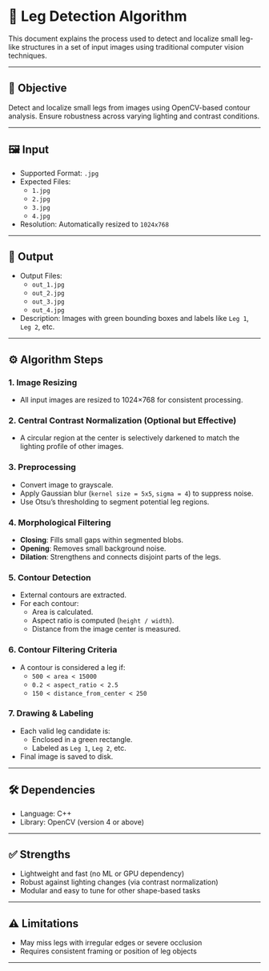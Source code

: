 # 🧠 Leg Detection Algorithm

This document explains the process used to detect and localize small leg-like structures in a set of input images using traditional computer vision techniques.

---

## 📌 Objective

Detect and localize small legs from images using OpenCV-based contour analysis. Ensure robustness across varying lighting and contrast conditions.

---

## 🖼️ Input

- Supported Format: `.jpg`
- Expected Files:
  - `1.jpg`
  - `2.jpg`
  - `3.jpg`
  - `4.jpg`
- Resolution: Automatically resized to `1024x768`

---

## 🧾 Output

- Output Files:
  - `out_1.jpg`
  - `out_2.jpg`
  - `out_3.jpg`
  - `out_4.jpg`
- Description: Images with green bounding boxes and labels like `Leg 1`, `Leg 2`, etc.

---

## ⚙️ Algorithm Steps

### 1. **Image Resizing**
- All input images are resized to 1024×768 for consistent processing.

### 2. **Central Contrast Normalization (Optional but Effective)**
- A circular region at the center is selectively darkened to match the lighting profile of other images.

### 3. **Preprocessing**
- Convert image to grayscale.
- Apply Gaussian blur (`kernel size = 5x5`, `sigma = 4`) to suppress noise.
- Use Otsu’s thresholding to segment potential leg regions.

### 4. **Morphological Filtering**
- **Closing**: Fills small gaps within segmented blobs.
- **Opening**: Removes small background noise.
- **Dilation**: Strengthens and connects disjoint parts of the legs.

### 5. **Contour Detection**
- External contours are extracted.
- For each contour:
  - Area is calculated.
  - Aspect ratio is computed (`height / width`).
  - Distance from the image center is measured.

### 6. **Contour Filtering Criteria**
- A contour is considered a leg if:
  - `500 < area < 15000`
  - `0.2 < aspect_ratio < 2.5`
  - `150 < distance_from_center < 250`

### 7. **Drawing & Labeling**
- Each valid leg candidate is:
  - Enclosed in a green rectangle.
  - Labeled as `Leg 1`, `Leg 2`, etc.
- Final image is saved to disk.

---

## 🛠️ Dependencies

- Language: C++
- Library: OpenCV (version 4 or above)

---

## ✅ Strengths

- Lightweight and fast (no ML or GPU dependency)
- Robust against lighting changes (via contrast normalization)
- Modular and easy to tune for other shape-based tasks

---

## ⚠️ Limitations

- May miss legs with irregular edges or severe occlusion
- Requires consistent framing or position of leg objects

---



